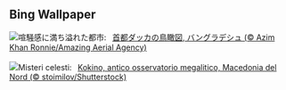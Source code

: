 ## Bing Wallpaper
![](https://www.bing.com/th?id=OHR.DhakaBangladesh_JA-JP0528290685_UHD.jpg&w=1000)喧騒感に満ち溢れた都市:&nbsp;&ensp;[首都ダッカの鳥瞰図, バングラデシュ (© Azim Khan Ronnie/Amazing Aerial Agency)](https://www.bing.com/th?id=OHR.DhakaBangladesh_JA-JP0528290685_UHD.jpg)
<br><br/>
![](https://www.bing.com/th?id=OHR.KokinoMacedonia_IT-IT5698531580_UHD.jpg&w=1000)Misteri celesti:&nbsp;&ensp;[Kokino, antico osservatorio megalitico, Macedonia del Nord (© stoimilov/Shutterstock)](https://www.bing.com/th?id=OHR.KokinoMacedonia_IT-IT5698531580_UHD.jpg)
<br><br/>
